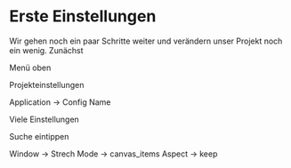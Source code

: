 # Erste Einstellungen

Wir gehen noch ein paar Schritte weiter und verändern unser Projekt noch ein wenig. Zunächst 

Menü oben

Projekteinstellungen

Application -> Config
    Name

Viele Einstellungen

Suche eintippen

Window -> Strech 
    Mode -> canvas_items
    Aspect -> keep
